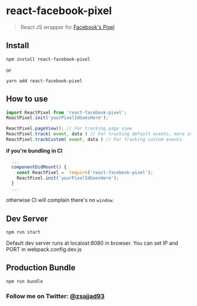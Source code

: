 # react-facebook-pixel

> React JS wrapper for [Facebook's Pixel](https://developers.facebook.com/docs/ads-for-websites/pixel-events/v2.9)


## Install
```
npm install react-facebook-pixel

```
or
```
yarn add react-facebook-pixel

```

## How to use
```js
import ReactPixel from 'react-facebook-pixel';
ReactPixel.init('yourPixelIdGoesHere');

ReactPixel.pageView(); // For tracking page view
ReactPixel.track( event, data ) // For tracking default events, more info about events and data https://developers.facebook.com/docs/ads-for-websites/pixel-events/v2.9
ReactPixel.trackCustom( event, data ) // For tracking custom events
```
**if you're bundling in CI**
```js
  ...
  componentDidMount() {
    const ReactPixel =  require('react-facebook-pixel');
    ReactPixel.init('yourPixelIdGoesHere');
  }
  ...
```
otherwise CI will complain there's no `window`.


## Dev Server
```
npm run start

```
Default dev server runs at localost:8080 in browser.
You can set IP and PORT in webpack.config.dev.js

## Production Bundle
```
npm run bundle
```

### Follow me on Twitter: [@zsajjad93](https://twitter.com/zsajjad93)
